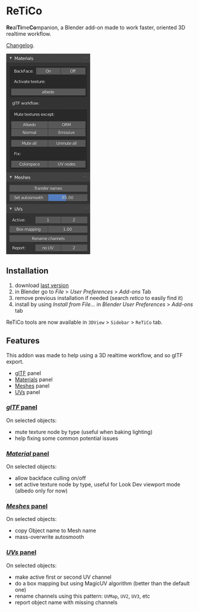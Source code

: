 # ReTiCo

**Re**al**Ti**me**Co**mpanion, a Blender add-on made to work faster, oriented 3D realtime workflow.

[Changelog](https://github.com/Vinc3r/ReTiCo/blob/master/changelog.md).

![blender2.8-ui](_readmeAssets_/blender2.8-ui.png)

## Installation

1. download [last version](https://github.com/Vinc3r/BlenderScripts/releases/latest)
2. in Blender go to *File* > *User Preferences* > *Add-ons* Tab
3. remove previous installation if needed (search *retico* to easily find it)
4. install by using *Install from File...* in *Blender User Preferences* > *Add-ons* tab

ReTiCo tools are now available in `3DView` > `Sidebar` > `ReTiCo` tab.

## Features

This addon was made to help using a 3D realtime workflow, and so glTF export.

- <a href="#gltf">glTF</a> panel
- <a href="#materials">Materials</a> panel
- <a href="#meshes">Meshes</a> panel
- <a href="#uvs">UVs</a> panel

### [*glTF* panel](#gltf)

On selected objects:
  - mute texture node by type (useful when baking lighting)
  - help fixing some common potential issues

### [*Material* panel](#materials)

On selected objects:
  - allow backface culling on/off
  - set active texture node by type, useful for Look Dev viewport mode (albedo only for now)

### [*Meshes* panel](#meshes)

On selected objects:
  - copy Object name to Mesh name
  - mass-overwrite autosmooth

### [*UVs* panel](#uvs)

On selected objects:
  - make active first or second UV channel
  - do a box mapping but using MagicUV algorithm (better than the default one)
  - rename channels using this pattern: `UVMap`, `UV2`, `UV3`, etc
  - report object name with missing channels

